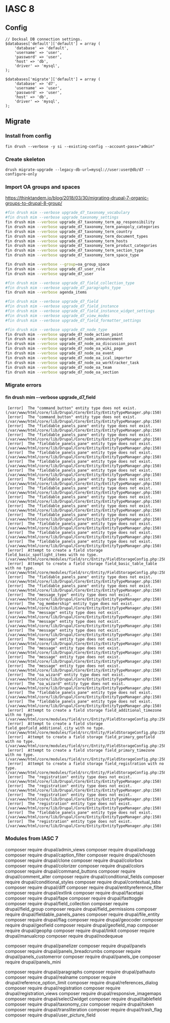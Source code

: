 # IASC 8

## Config

```
// Docksal DB connection settings.
$databases['default']['default'] = array (
	'database' => 'default',
	'username' => 'user',
	'password' => 'user',
	'host' => 'db',
	'driver' => 'mysql',
);

$databases['migrate']['default'] = array (
	'database' => 'd7',
	'username' => 'user',
	'password' => 'user',
	'host' => 'db',
	'driver' => 'mysql',
);
```

## Migrate

### Install from config

`fin drush --verbose -y si --existing-config --account-pass="admin"`

### Create skeleton

`drush migrate-upgrade --legacy-db-url=mysql://user:user@db/d7 --configure-only `

### Import OA groups and spaces

https://thinktandem.io/blog/2018/03/30/migrating-drupal-7-organic-groups-to-drupal-8-group/

```bash
#fin drush mim --verbose upgrade_d7_taxonomy_vocabulary
#fin drush mim --verbose upgrade_taxonomy_settings
fin drush mim --verbose upgrade_d7_taxonomy_term_ap_responsibility
fin drush mim --verbose upgrade_d7_taxonomy_term_panopoly_categories
fin drush mim --verbose upgrade_d7_taxonomy_term_country
fin drush mim --verbose upgrade_d7_taxonomy_term_document_types
fin drush mim --verbose upgrade_d7_taxonomy_term_hosts
fin drush mim --verbose upgrade_d7_taxonomy_term_product_categories
fin drush mim --verbose upgrade_d7_taxonomy_term_section_type
fin drush mim --verbose upgrade_d7_taxonomy_term_space_type
```

```bash
fin drush mim --verbose --group=oa_group_space
fin drush mim --verbose upgrade_d7_user_role
fin drush mim --verbose upgrade_d7_user
```

```bash
#fin drush mim --verbose upgrade_d7_field_collection_type
#fin drush mim --verbose upgrade_d7_paragraphs_type
fin drush mim --verbose agenda_items
```

```bash
#fin drush mim --verbose upgrade_d7_field
#fin drush mim --verbose upgrade_d7_field_instance
#fin drush mim --verbose upgrade_d7_field_instance_widget_settings
#fin drush mim --verbose upgrade_d7_view_modes
#fin drush mim --verbose upgrade_d7_field_formatter_settings
```

```bash
#fin drush mim --verbose upgrade_d7_node_type
fin drush mim --verbose upgrade_d7_node_action_point
fin drush mim --verbose upgrade_d7_node_announcement
fin drush mim --verbose upgrade_d7_node_oa_discussion_post
fin drush mim --verbose upgrade_d7_node_oa_wiki_page
fin drush mim --verbose upgrade_d7_node_oa_event
fin drush mim --verbose upgrade_d7_node_oa_ical_importer
fin drush mim --verbose upgrade_d7_node_oa_worktracker_task
fin drush mim --verbose upgrade_d7_node_oa_team
fin drush mim --verbose upgrade_d7_node_oa_section
```

### Migrate errors

#### fin drush mim --verbose upgrade_d7_field
```
 [error]  The "command_button" entity type does not exist. (/var/www/html/core/lib/Drupal/Core/Entity/EntityTypeManager.php:150)
 [error]  The "command_button" entity type does not exist. (/var/www/html/core/lib/Drupal/Core/Entity/EntityTypeManager.php:150)
 [error]  The "fieldable_panels_pane" entity type does not exist. (/var/www/html/core/lib/Drupal/Core/Entity/EntityTypeManager.php:150)
 [error]  The "fieldable_panels_pane" entity type does not exist. (/var/www/html/core/lib/Drupal/Core/Entity/EntityTypeManager.php:150)
 [error]  The "fieldable_panels_pane" entity type does not exist. (/var/www/html/core/lib/Drupal/Core/Entity/EntityTypeManager.php:150)
 [error]  The "fieldable_panels_pane" entity type does not exist. (/var/www/html/core/lib/Drupal/Core/Entity/EntityTypeManager.php:150)
 [error]  The "fieldable_panels_pane" entity type does not exist. (/var/www/html/core/lib/Drupal/Core/Entity/EntityTypeManager.php:150)
 [error]  The "fieldable_panels_pane" entity type does not exist. (/var/www/html/core/lib/Drupal/Core/Entity/EntityTypeManager.php:150)
 [error]  The "fieldable_panels_pane" entity type does not exist. (/var/www/html/core/lib/Drupal/Core/Entity/EntityTypeManager.php:150)
 [error]  The "fieldable_panels_pane" entity type does not exist. (/var/www/html/core/lib/Drupal/Core/Entity/EntityTypeManager.php:150)
 [error]  The "fieldable_panels_pane" entity type does not exist. (/var/www/html/core/lib/Drupal/Core/Entity/EntityTypeManager.php:150)
 [error]  The "fieldable_panels_pane" entity type does not exist. (/var/www/html/core/lib/Drupal/Core/Entity/EntityTypeManager.php:150)
 [error]  The "fieldable_panels_pane" entity type does not exist. (/var/www/html/core/lib/Drupal/Core/Entity/EntityTypeManager.php:150)
 [error]  The "fieldable_panels_pane" entity type does not exist. (/var/www/html/core/lib/Drupal/Core/Entity/EntityTypeManager.php:150)
 [error]  The "fieldable_panels_pane" entity type does not exist. (/var/www/html/core/lib/Drupal/Core/Entity/EntityTypeManager.php:150)
 [error]  The "fieldable_panels_pane" entity type does not exist. (/var/www/html/core/lib/Drupal/Core/Entity/EntityTypeManager.php:150)
 [error]  Attempt to create a field storage field_basic_spotlight_items with no type. (/var/www/html/core/modules/field/src/Entity/FieldStorageConfig.php:258)
 [error]  Attempt to create a field storage field_basic_table_table with no type. (/var/www/html/core/modules/field/src/Entity/FieldStorageConfig.php:258)
 [error]  The "fieldable_panels_pane" entity type does not exist. (/var/www/html/core/lib/Drupal/Core/Entity/EntityTypeManager.php:150)
 [error]  The "fieldable_panels_pane" entity type does not exist. (/var/www/html/core/lib/Drupal/Core/Entity/EntityTypeManager.php:150)
 [error]  The "message_type" entity type does not exist. (/var/www/html/core/lib/Drupal/Core/Entity/EntityTypeManager.php:150)
 [error]  The "og_membership" entity type does not exist. (/var/www/html/core/lib/Drupal/Core/Entity/EntityTypeManager.php:150)
 [error]  The "message" entity type does not exist. (/var/www/html/core/lib/Drupal/Core/Entity/EntityTypeManager.php:150)
 [error]  The "message" entity type does not exist. (/var/www/html/core/lib/Drupal/Core/Entity/EntityTypeManager.php:150)
 [error]  The "message" entity type does not exist. (/var/www/html/core/lib/Drupal/Core/Entity/EntityTypeManager.php:150)
 [error]  The "message" entity type does not exist. (/var/www/html/core/lib/Drupal/Core/Entity/EntityTypeManager.php:150)
 [error]  The "message" entity type does not exist. (/var/www/html/core/lib/Drupal/Core/Entity/EntityTypeManager.php:150)
 [error]  The "message" entity type does not exist. (/var/www/html/core/lib/Drupal/Core/Entity/EntityTypeManager.php:150)
 [error]  The "message" entity type does not exist. (/var/www/html/core/lib/Drupal/Core/Entity/EntityTypeManager.php:150)
 [error]  The "oa_wizard" entity type does not exist. (/var/www/html/core/lib/Drupal/Core/Entity/EntityTypeManager.php:150)
 [error]  The "oa_wizard" entity type does not exist. (/var/www/html/core/lib/Drupal/Core/Entity/EntityTypeManager.php:150)
 [error]  The "fieldable_panels_pane" entity type does not exist. (/var/www/html/core/lib/Drupal/Core/Entity/EntityTypeManager.php:150)
 [error]  The "fieldable_panels_pane" entity type does not exist. (/var/www/html/core/lib/Drupal/Core/Entity/EntityTypeManager.php:150)
 [error]  Attempt to create a field storage field_additional_timezone with no type. (/var/www/html/core/modules/field/src/Entity/FieldStorageConfig.php:258)
 [error]  Attempt to create a field storage field_geofield_additional_city with no type. (/var/www/html/core/modules/field/src/Entity/FieldStorageConfig.php:258)
 [error]  Attempt to create a field storage field_primary_geofield with no type. (/var/www/html/core/modules/field/src/Entity/FieldStorageConfig.php:258)
 [error]  Attempt to create a field storage field_primary_timezone with no type. (/var/www/html/core/modules/field/src/Entity/FieldStorageConfig.php:258)
 [error]  Attempt to create a field storage field_registration with no type. (/var/www/html/core/modules/field/src/Entity/FieldStorageConfig.php:258)
 [error]  The "registration" entity type does not exist. (/var/www/html/core/lib/Drupal/Core/Entity/EntityTypeManager.php:150)
 [error]  The "registration" entity type does not exist. (/var/www/html/core/lib/Drupal/Core/Entity/EntityTypeManager.php:150)
 [error]  The "registration" entity type does not exist. (/var/www/html/core/lib/Drupal/Core/Entity/EntityTypeManager.php:150)
 [error]  The "registration" entity type does not exist. (/var/www/html/core/lib/Drupal/Core/Entity/EntityTypeManager.php:150)
 [error]  The "fieldable_panels_pane" entity type does not exist. (/var/www/html/core/lib/Drupal/Core/Entity/EntityTypeManager.php:150)
 [error]  The "registration" entity type does not exist. (/var/www/html/core/lib/Drupal/Core/Entity/EntityTypeManager.php:150)
```

### Modules from IASC 7

composer require drupal/admin_views
composer require drupal/advagg
composer require drupal/caption_filter
composer require drupal/chosen
composer require drupal/clone
composer require drupal/colorbox
composer require drupal/colorizer
composer require drupal/colors
composer require drupal/command_buttons
composer require drupal/comment_alter
composer require drupal/conditional_fields
composer require drupal/conditional_styles
composer require drupal/contextual_tabs
composer require drupal/diff
composer require drupal/entityreference_filter
composer require drupal/extlink
composer require drupal/facetapi
composer require drupal/fape
composer require drupal/fasttoggle
composer require drupal/field_collection
composer require drupal/field_group
composer require drupal/field_permissions
composer require drupal/fieldable_panels_panes
composer require drupal/file_entity
composer require drupal/flag
composer require drupal/geocoder
composer require drupal/geofield
composer require drupal/geofield_map
composer require drupal/geophp
composer require drupal/linkit
composer require drupal/manualcrop
composer require drupal/nodequeue

composer require drupal/panelizer
composer require drupal/panels
composer require drupal/panels_breadcrumbs
composer require drupal/panels_customerror
composer require drupal/panels_ipe
composer require drupal/panels_mini

composer require drupal/paragraphs
composer require drupal/pathauto
composer require drupal/realname
composer require drupal/reference_option_limit
composer require drupal/references_dialog
composer require drupal/registration
composer require drupal/registration_views
composer require drupal/responsive_imagemaps
composer require drupal/select2widget
composer require drupal/tablefield
composer require drupal/taxonomy_csv
composer require drupal/token
composer require drupal/transliteration
composer require drupal/trash_flag
composer require drupal/user_picture_field
